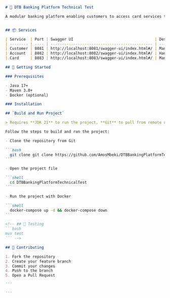 ````markdown
# 🏦 DTB Banking Platform Technical Test

A modular banking platform enabling customers to access card services through three core microservices.


## 📦 Services

| Service  | Port | Swagger UI                                    | Description                          |
| -------- | ---- | --------------------------------------------- | ------------------------------------ |
| Customer | 8081 | http://localhost:8081/swagger-ui/index.html#/ | Manages customer profiles and data   |
| Account  | 8082 | http://localhost:8082/swagger-ui/index.html#/ | Handles accounts and transactions    |
| Card     | 8083 | http://localhost:8083/swagger-ui/index.html#/ | Manages card issuance and operations |

## 🚀 Getting Started

### Prerequisites

- Java 17+
- Maven 3.8+
- Docker (optional)

### Installation

## `Build and Run Project`

> Requires **JDK 21** to run the project, **Git** to pull from remote repository, and **Docker** to run docker-compose

Follow the steps to build and run the project:

- Clone the repository from Git

```bash
  git clone git clone https://github.com/AmosMbeki/DTBBankingPlatformTechnicalTest.git
```

- Open the project file

```shell
  cd DTBBankingPlatformTechnicalTest
```

- Run the project with Docker

```shell
  docker-compose up -d && docker-compose down
```

<!-- ## 🧪 Testing
```bash
mvn test
``` -->

## 🤝 Contributing

1. Fork the repository
2. Create your feature branch
3. Commit your changes
4. Push to the branch
5. Open a Pull Request

```

```
